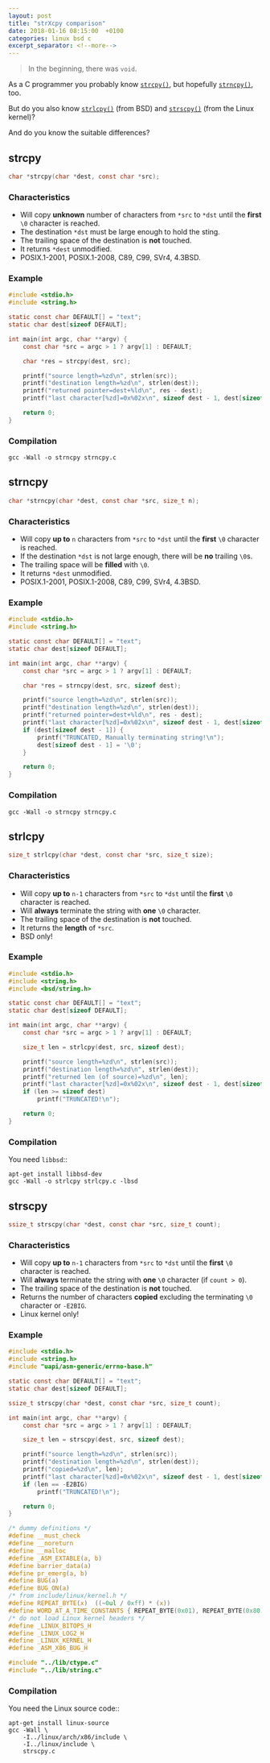 ```yaml
---
layout: post
title: "strXcpy comparison"
date: 2018-01-16 08:15:00  +0100
categories: linux bsd c
excerpt_separator: <!--more-->
---
```


> In the beginning, there was `void`.

As a C programmer you probably know [`strcpy()`](#strcpy), but hopefully [`strncpy()`](#strncpy), too.

But do you also know [`strlcpy()`](#strlcpy) (from BSD) and [`strscpy()`](#strscpy) (from the Linux kernel)?

And do you know the suitable differences?

<!--more-->

## strcpy
```c
char *strcpy(char *dest, const char *src);
```

### Characteristics

* Will copy **unknown** number of characters from `*src` to `*dst` until the **first** `\0` character is reached.
* The destination `*dst` must be large enough to hold the sting.
* The trailing space of the destination is **not** touched.
* It returns `*dest` unmodified.
* POSIX.1-2001, POSIX.1-2008, C89, C99, SVr4, 4.3BSD.

### Example

```c
#include <stdio.h>
#include <string.h>

static const char DEFAULT[] = "text";
static char dest[sizeof DEFAULT];

int main(int argc, char **argv) {
	const char *src = argc > 1 ? argv[1] : DEFAULT;

	char *res = strcpy(dest, src);

	printf("source length=%zd\n", strlen(src));
	printf("destination length=%zd\n", strlen(dest));
	printf("returned pointer=dest+%ld\n", res - dest);
	printf("last character[%zd]=0x%02x\n", sizeof dest - 1, dest[sizeof dest - 1]);

	return 0;
}
```

### Compilation

	gcc -Wall -o strncpy strncpy.c

## strncpy
```c
char *strncpy(char *dest, const char *src, size_t n);
```

### Characteristics

* Will copy **up to** `n` characters from `*src` to `*dst` until the **first** `\0` character is reached.
* If the destination `*dst` is not large enough, there will be **no** trailing `\0`s.
* The trailing space will be **filled** with `\0`.
* It returns `*dest` unmodified.
* POSIX.1-2001, POSIX.1-2008, C89, C99, SVr4, 4.3BSD.

### Example

```c
#include <stdio.h>
#include <string.h>

static const char DEFAULT[] = "text";
static char dest[sizeof DEFAULT];

int main(int argc, char **argv) {
	const char *src = argc > 1 ? argv[1] : DEFAULT;

	char *res = strncpy(dest, src, sizeof dest);

	printf("source length=%zd\n", strlen(src));
	printf("destination length=%zd\n", strlen(dest));
	printf("returned pointer=dest+%ld\n", res - dest);
	printf("last character[%zd]=0x%02x\n", sizeof dest - 1, dest[sizeof dest - 1]);
	if (dest[sizeof dest - 1]) {
		printf("TRUNCATED, Manually terminating string!\n");
		dest[sizeof dest - 1] = '\0';
	}

	return 0;
}
```

### Compilation

	gcc -Wall -o strncpy strncpy.c

## strlcpy
```c
size_t strlcpy(char *dest, const char *src, size_t size);
```

### Characteristics

* Will copy **up to** `n-1` characters from `*src` to `*dst` until the **first** `\0` character is reached.
* Will **always** terminate the string with **one** `\0` character.
* The trailing space of the destination is **not** touched.
* It returns the **length** of `*src`.
* BSD only!

### Example

```c
#include <stdio.h>
#include <string.h>
#include <bsd/string.h>

static const char DEFAULT[] = "text";
static char dest[sizeof DEFAULT];

int main(int argc, char **argv) {
	const char *src = argc > 1 ? argv[1] : DEFAULT;

	size_t len = strlcpy(dest, src, sizeof dest);

	printf("source length=%zd\n", strlen(src));
	printf("destination length=%zd\n", strlen(dest));
	printf("returned len (of source)=%zd\n", len);
	printf("last character[%zd]=0x%02x\n", sizeof dest - 1, dest[sizeof dest - 1]);
	if (len >= sizeof dest)
		printf("TRUNCATED!\n");

	return 0;
}
```

### Compilation

You need `libbsd`::

	apt-get install libbsd-dev
	gcc -Wall -o strlcpy strlcpy.c -lbsd

## strscpy
```c
ssize_t strscpy(char *dest, const char *src, size_t count);
```

### Characteristics

* Will copy **up to** `n-1` characters from `*src` to `*dst` until the **first** `\0` character is reached.
* Will **always** terminate the string with **one** `\0` character (if `count > 0`).
* The trailing space of the destination is **not** touched.
* Returns the number of characters **copied** excluding the terminating `\0` character or `-E2BIG`.
* Linux kernel only!

### Example

```c
#include <stdio.h>
#include <string.h>
#include "uapi/asm-generic/errno-base.h"

static const char DEFAULT[] = "text";
static char dest[sizeof DEFAULT];

ssize_t strscpy(char *dest, const char *src, size_t count);

int main(int argc, char **argv) {
	const char *src = argc > 1 ? argv[1] : DEFAULT;

	size_t len = strscpy(dest, src, sizeof dest);

	printf("source length=%zd\n", strlen(src));
	printf("destination length=%zd\n", strlen(dest));
	printf("copied=%zd\n", len);
	printf("last character[%zd]=0x%02x\n", sizeof dest - 1, dest[sizeof dest - 1]);
	if (len == -E2BIG)
		printf("TRUNCATED!\n");

	return 0;
}

/* dummy definitions */
#define __must_check
#define __noreturn
#define __malloc
#define _ASM_EXTABLE(a, b)
#define barrier_data(a)
#define pr_emerg(a, b)
#define BUG(a)
#define BUG_ON(a)
/* from include/linux/kernel.h */
#define REPEAT_BYTE(x)	((~0ul / 0xff) * (x))
#define WORD_AT_A_TIME_CONSTANTS { REPEAT_BYTE(0x01), REPEAT_BYTE(0x80) }
/* do not load Linux kernel headers */
#define _LINUX_BITOPS_H
#define _LINUX_LOG2_H
#define _LINUX_KERNEL_H
#define _ASM_X86_BUG_H

#include "../lib/ctype.c"
#include "../lib/string.c"
```

### Compilation

You need the Linux source code::

	apt-get install linux-source
	gcc -Wall \
		-I../linux/arch/x86/include \
		-I../linux/include \
		strscpy.c
